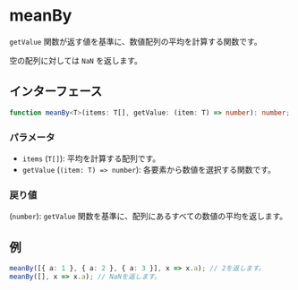 # meanBy

`getValue` 関数が返す値を基準に、数値配列の平均を計算する関数です。

空の配列に対しては `NaN` を返します。

## インターフェース

```typescript
function meanBy<T>(items: T[], getValue: (item: T) => number): number;
```

### パラメータ

- `items` (`T[]`): 平均を計算する配列です。
- `getValue` (`(item: T) => number`): 各要素から数値を選択する関数です。

### 戻り値

(`number`): `getValue` 関数を基準に、配列にあるすべての数値の平均を返します。

## 例

```typescript
meanBy([{ a: 1 }, { a: 2 }, { a: 3 }], x => x.a); // 2を返します。
meanBy([], x => x.a); // NaNを返します。
```
